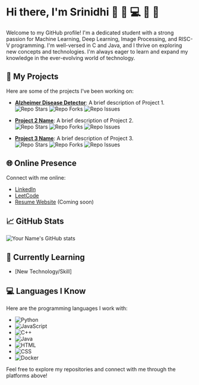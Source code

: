 # Hi there, I'm Srinidhi 👋 🚀 💻 🎨 🌱

Welcome to my GitHub profile! I'm a dedicated student with a strong passion for Machine Learning, Deep Learning, Image Processing, and RISC-V programming. I'm well-versed in C and Java, and I thrive on exploring new concepts and technologies. I'm always eager to learn and expand my knowledge in the ever-evolving world of technology.

## 🚀 My Projects
Here are some of the projects I've been working on:

- **[Alzheimer Disease Detector]([https://github.com/MuhmmadAbrar/Azheimer-predictor])**: A brief description of Project 1.  
  ![Repo Stars](https://img.shields.io/github/stars/your-username/Project1?style=flat-square) ![Repo Forks](https://img.shields.io/github/forks/your-username/Project1?style=flat-square) ![Repo Issues](https://img.shields.io/github/issues/your-username/Project1?style=flat-square)

- **[Project 2 Name](https://github.com/your-username/Project2)**: A brief description of Project 2.  
  ![Repo Stars](https://img.shields.io/github/stars/your-username/Project2?style=flat-square) ![Repo Forks](https://img.shields.io/github/forks/your-username/Project2?style=flat-square) ![Repo Issues](https://img.shields.io/github/issues/your-username/Project2?style=flat-square)

- **[Project 3 Name](https://github.com/your-username/Project3)**: A brief description of Project 3.  
  ![Repo Stars](https://img.shields.io/github/stars/your-username/Project3?style=flat-square) ![Repo Forks](https://img.shields.io/github/forks/your-username/Project3?style=flat-square) ![Repo Issues](https://img.shields.io/github/issues/your-username/Project3?style=flat-square)

## 🌐 Online Presence
Connect with me online:

- [LinkedIn](https://www.linkedin.com/in/srinidhi-krishnan-9434b2250/)
- [LeetCode]([https://leetcode.com/your-leetcode-username](https://leetcode.com/u/Srinidhi_03/))
- [Resume Website](https://your-resume-website.com) (Coming soon)

## 📈 GitHub Stats
![Your Name's GitHub stats](https://github-readme-stats.vercel.app/api?username=your-username&show_icons=true&theme=dark&count_private=true&include_all_commits=true)

## 🌱 Currently Learning
- [New Technology/Skill]

## 💻 Languages I Know
Here are the programming languages I work with:

- ![Python](https://img.shields.io/badge/-Python-3776AB?style=flat-square&logo=python&logoColor=white)
- ![JavaScript](https://img.shields.io/badge/-JavaScript-F7DF1E?style=flat-square&logo=javascript&logoColor=black)
- ![C++](https://img.shields.io/badge/-C++-00599C?style=flat-square&logo=c%2B%2B&logoColor=white)
- ![Java](https://img.shields.io/badge/-Java-007396?style=flat-square&logo=java&logoColor=white)
- ![HTML](https://img.shields.io/badge/-HTML5-E34F26?style=flat-square&logo=html5&logoColor=white)
- ![CSS](https://img.shields.io/badge/-CSS3-1572B6?style=flat-square&logo=css3&logoColor=white)
- ![Docker](https://img.shields.io/badge/-Docker-2496ED?style=flat-square&logo=docker&logoColor=white)

Feel free to explore my repositories and connect with me through the platforms above!
